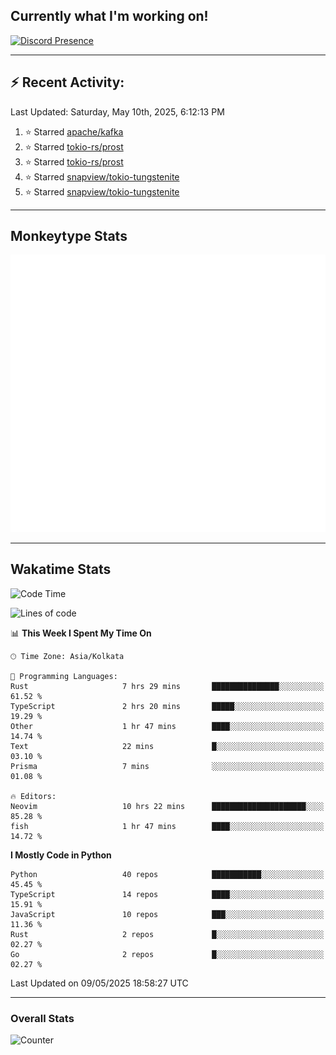 ## Currently what I'm working on!
[![Discord Presence](https://lanyard.cnrad.dev/api/534981034400284712)](https://discord.com/users/534981034400284712)

---

## :zap: Recent Activity:
<!--RECENT_ACTIVITY:last_update-->
Last Updated: Saturday, May 10th, 2025, 6:12:13 PM
<!--RECENT_ACTIVITY:last_update_end-->
<!--RECENT_ACTIVITY:start-->
1. ⭐ Starred [apache/kafka](https://github.com/apache/kafka)<br>
2. ⭐ Starred [tokio-rs/prost](https://github.com/tokio-rs/prost)<br>
3. ⭐ Starred [tokio-rs/prost](https://github.com/tokio-rs/prost)<br>
4. ⭐ Starred [snapview/tokio-tungstenite](https://github.com/snapview/tokio-tungstenite)<br>
5. ⭐ Starred [snapview/tokio-tungstenite](https://github.com/snapview/tokio-tungstenite)<br>
<!--RECENT_ACTIVITY:end-->

---

## Monkeytype Stats
<a href="https://monkeytype.com/profile/dhanus">
  <img src="https://raw.githubusercontent.com/Dhanus3133/Dhanus3133/monkeytype/monkeytype-lb.svg" alt="Monkeytype Profile" />
</a>

---

## Wakatime Stats
<!--START_SECTION:waka-->
![Code Time](http://img.shields.io/badge/Code%20Time-2%2C695%20hrs%2031%20mins-blue)

![Lines of code](https://img.shields.io/badge/From%20Hello%20World%20I%27ve%20Written-6.0%20million%20lines%20of%20code-blue)

📊 **This Week I Spent My Time On** 

```text
🕑︎ Time Zone: Asia/Kolkata

💬 Programming Languages: 
Rust                     7 hrs 29 mins       ███████████████░░░░░░░░░░   61.52 % 
TypeScript               2 hrs 20 mins       █████░░░░░░░░░░░░░░░░░░░░   19.29 % 
Other                    1 hr 47 mins        ████░░░░░░░░░░░░░░░░░░░░░   14.74 % 
Text                     22 mins             █░░░░░░░░░░░░░░░░░░░░░░░░   03.10 % 
Prisma                   7 mins              ░░░░░░░░░░░░░░░░░░░░░░░░░   01.08 % 

🔥 Editors: 
Neovim                   10 hrs 22 mins      █████████████████████░░░░   85.28 % 
fish                     1 hr 47 mins        ████░░░░░░░░░░░░░░░░░░░░░   14.72 % 
```

**I Mostly Code in Python** 

```text
Python                   40 repos            ███████████░░░░░░░░░░░░░░   45.45 % 
TypeScript               14 repos            ████░░░░░░░░░░░░░░░░░░░░░   15.91 % 
JavaScript               10 repos            ███░░░░░░░░░░░░░░░░░░░░░░   11.36 % 
Rust                     2 repos             █░░░░░░░░░░░░░░░░░░░░░░░░   02.27 % 
Go                       2 repos             █░░░░░░░░░░░░░░░░░░░░░░░░   02.27 % 
```




 Last Updated on 09/05/2025 18:58:27 UTC
<!--END_SECTION:waka-->
---

### Overall Stats

<img src="https://moe-counter.glitch.me/get/@Dhanus3133?theme=asoul" alt="Counter" />
